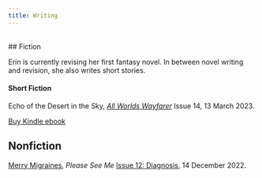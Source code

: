 ```yaml
---
title: Writing
---
```


<br>
## Fiction

Erin is currently revising her first fantasy novel. In between novel writing and revision, she also writes short stories.

#### Short Fiction

Echo of the Desert in the Sky, _[All Worlds Wayfarer](https://www.allworldswayfarer.com/)_ Issue 14, 13 March 2023.

[Buy Kindle ebook](https://a.co/d/0O1kxLa)

## Nonfiction

[Merry Migraines](https://pleaseseeme.com/issue-12-diagnosis/nonfiction/merry-migraines-psm-12-cnf-erin-darrow/), _Please See Me_ [Issue 12: Diagnosis](https://pleaseseeme.com/), 14 December 2022.
